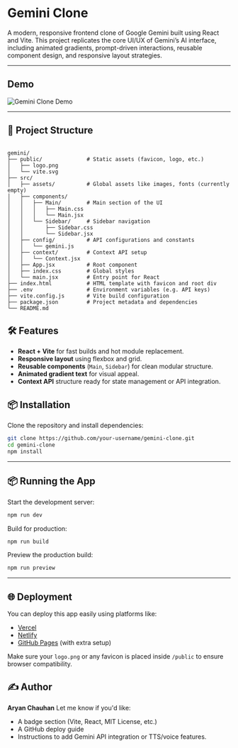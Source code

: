 # Gemini Clone

A modern, responsive frontend clone of Google Gemini built using React and Vite. This project replicates the core UI/UX of Gemini’s AI interface, including animated gradients, prompt-driven interactions, reusable component design, and responsive layout strategies.

---

## Demo

![Gemini Clone Demo](./demo.gif)

---

## 📁 Project Structure

```

gemini/
├── public/              # Static assets (favicon, logo, etc.)
│   ├── logo.png
│   └── vite.svg
├── src/
│   ├── assets/          # Global assets like images, fonts (currently empty)
│   ├── components/
│   │   ├── Main/        # Main section of the UI
│   │   │   ├── Main.css
│   │   │   └── Main.jsx
│   │   └── Sidebar/     # Sidebar navigation
│   │       ├── Sidebar.css
│   │       └── Sidebar.jsx
│   ├── config/          # API configurations and constants
│   │   └── gemini.js
│   ├── context/         # Context API setup
│   │   └── Context.jsx
│   ├── App.jsx          # Root component
│   ├── index.css        # Global styles
│   └── main.jsx         # Entry point for React
├── index.html           # HTML template with favicon and root div
├── .env                 # Environment variables (e.g. API keys)
├── vite.config.js       # Vite build configuration
├── package.json         # Project metadata and dependencies
└── README.md

````
## 🛠️ Features

- **React + Vite** for fast builds and hot module replacement.
- **Responsive layout** using flexbox and grid.
- **Reusable components** (`Main`, `Sidebar`) for clean modular structure.
- **Animated gradient text** for visual appeal.
- **Context API** structure ready for state management or API integration.

## 📦 Installation

Clone the repository and install dependencies:

```bash
git clone https://github.com/your-username/gemini-clone.git
cd gemini-clone
npm install
````

---

## 📦 Running the App

Start the development server:

```bash
npm run dev
```

Build for production:

```bash
npm run build
```

Preview the production build:

```bash
npm run preview
```

---

## 🌐 Deployment

You can deploy this app easily using platforms like:

* [Vercel](https://vercel.com/)
* [Netlify](https://netlify.com/)
* [GitHub Pages](https://pages.github.com/) (with extra setup)

Make sure your `logo.png` or any favicon is placed inside `/public` to ensure browser compatibility.


## ✍️ Author
**Aryan Chauhan**
Let me know if you'd like:
- A badge section (Vite, React, MIT License, etc.)
- A GitHub deploy guide
- Instructions to add Gemini API integration or TTS/voice features.
